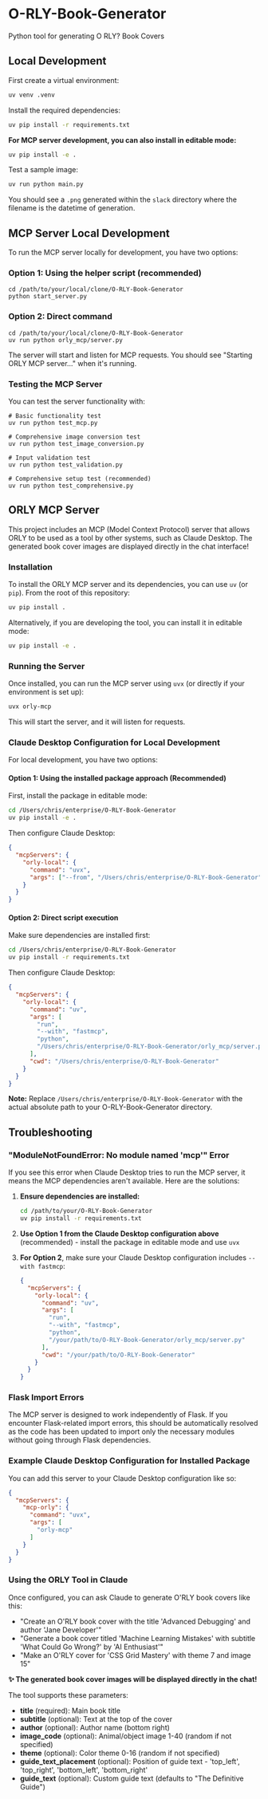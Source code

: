 # O-RLY-Book-Generator

Python tool for generating O RLY? Book Covers

## Local Development

First create a virtual environment:

```bash
uv venv .venv
```

Install the required dependencies:

```bash
uv pip install -r requirements.txt
```

**For MCP server development, you can also install in editable mode:**

```bash
uv pip install -e .
```

Test a sample image:

```bash
uv run python main.py
```

You should see a `.png` generated within the `slack` directory where the filename is the datetime of generation.

## MCP Server Local Development

To run the MCP server locally for development, you have two options:

### Option 1: Using the helper script (recommended)
```shell
cd /path/to/your/local/clone/O-RLY-Book-Generator
python start_server.py
```

### Option 2: Direct command
```shell
cd /path/to/your/local/clone/O-RLY-Book-Generator
uv run python orly_mcp/server.py
```

The server will start and listen for MCP requests. You should see "Starting ORLY MCP server..." when it's running.

### Testing the MCP Server

You can test the server functionality with:

```shell
# Basic functionality test
uv run python test_mcp.py

# Comprehensive image conversion test
uv run python test_image_conversion.py

# Input validation test
uv run python test_validation.py

# Comprehensive setup test (recommended)
uv run python test_comprehensive.py
```


## ORLY MCP Server

This project includes an MCP (Model Context Protocol) server that allows ORLY to be used as a tool by other systems, such as Claude Desktop. The generated book cover images are displayed directly in the chat interface!

### Installation

To install the ORLY MCP server and its dependencies, you can use `uv` (or `pip`). From the root of this repository:

```bash
uv pip install .
```

Alternatively, if you are developing the tool, you can install it in editable mode:

```bash
uv pip install -e .
```

### Running the Server

Once installed, you can run the MCP server using `uvx` (or directly if your environment is set up):

```bash
uvx orly-mcp
```

This will start the server, and it will listen for requests.

### Claude Desktop Configuration for Local Development

For local development, you have two options:

#### Option 1: Using the installed package approach (Recommended)

First, install the package in editable mode:
```bash
cd /Users/chris/enterprise/O-RLY-Book-Generator
uv pip install -e .
```

Then configure Claude Desktop:
```json
{
  "mcpServers": {
    "orly-local": {
      "command": "uvx",
      "args": ["--from", "/Users/chris/enterprise/O-RLY-Book-Generator", "orly-mcp"]
    }
  }
}
```

#### Option 2: Direct script execution

Make sure dependencies are installed first:
```bash
cd /Users/chris/enterprise/O-RLY-Book-Generator
uv pip install -r requirements.txt
```

Then configure Claude Desktop:
```json
{
  "mcpServers": {
    "orly-local": {
      "command": "uv",
      "args": [
        "run", 
        "--with", "fastmcp",
        "python", 
        "/Users/chris/enterprise/O-RLY-Book-Generator/orly_mcp/server.py"
      ],
      "cwd": "/Users/chris/enterprise/O-RLY-Book-Generator"
    }
  }
}
```

**Note:** Replace `/Users/chris/enterprise/O-RLY-Book-Generator` with the actual absolute path to your O-RLY-Book-Generator directory.

## Troubleshooting

### "ModuleNotFoundError: No module named 'mcp'" Error

If you see this error when Claude Desktop tries to run the MCP server, it means the MCP dependencies aren't available. Here are the solutions:

1. **Ensure dependencies are installed:**
   ```bash
   cd /path/to/your/O-RLY-Book-Generator
   uv pip install -r requirements.txt
   ```

2. **Use Option 1 from the Claude Desktop configuration above** (recommended) - install the package in editable mode and use `uvx`

3. **For Option 2**, make sure your Claude Desktop configuration includes `--with fastmcp`:
   ```json
   {
     "mcpServers": {
       "orly-local": {
         "command": "uv",
         "args": [
           "run", 
           "--with", "fastmcp",
           "python", 
           "/your/path/to/O-RLY-Book-Generator/orly_mcp/server.py"
         ],
         "cwd": "/your/path/to/O-RLY-Book-Generator"
       }
     }
   }
   ```

### Flask Import Errors

The MCP server is designed to work independently of Flask. If you encounter Flask-related import errors, this should be automatically resolved as the code has been updated to import only the necessary modules without going through Flask dependencies.

### Example Claude Desktop Configuration for Installed Package

You can add this server to your Claude Desktop configuration like so:

```json
{
  "mcpServers": {
    "mcp-orly": {
      "command": "uvx",
      "args": [
        "orly-mcp"
      ]
    }
  }
}
```

### Using the ORLY Tool in Claude

Once configured, you can ask Claude to generate O'RLY book covers like this:

- "Create an O'RLY book cover with the title 'Advanced Debugging' and author 'Jane Developer'"
- "Generate a book cover titled 'Machine Learning Mistakes' with subtitle 'What Could Go Wrong?' by 'AI Enthusiast'"
- "Make an O'RLY cover for 'CSS Grid Mastery' with theme 7 and image 15"

**✨ The generated book cover images will be displayed directly in the chat!**

The tool supports these parameters:
- **title** (required): Main book title
- **subtitle** (optional): Text at the top of the cover
- **author** (optional): Author name (bottom right)
- **image_code** (optional): Animal/object image 1-40 (random if not specified)
- **theme** (optional): Color theme 0-16 (random if not specified)  
- **guide_text_placement** (optional): Position of guide text - 'top_left', 'top_right', 'bottom_left', 'bottom_right'
- **guide_text** (optional): Custom guide text (defaults to "The Definitive Guide")
